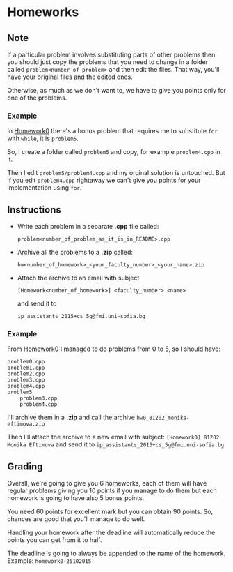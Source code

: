# Homeworks

## Note

If a particular problem involves substituting parts of other problems then you
should just copy the problems that you need to change in a folder called
`problem<number_of_problem>` and then edit the files. That way, you'll have your
original files and the edited ones.

Otherwise, as much as we don't want to, we have to give you points only for one
of the problems.

### Example

In [Homework0](https://github.com/fmi-lab/up/tree/master/homeworks/hw0#bonus-problem-5-25-points)
there's a bonus problem that requires me to substitute `for` with `while`, it is
`problem5`.

So, I create a folder called `problem5` and copy, for example `problem4.cpp` in
it.

Then I edit `problem5/problem4.cpp` and my orginal solution is untouched. But
if you edit `problem4.cpp` rightaway we can't give you points for your 
implementation using `for`.

## Instructions

-   Write each problem in a separate **.cpp** file called:

    ```
    problem<number_of_problem_as_it_is_in_README>.cpp
    ```

-   Archive all the problems to a **.zip** called:

    ```
    hw<number_of_homework>_<your_faculty_number>_<your_name>.zip
    ```

-   Attach the archive to an email with subject

    ```
    [Homework<number_of_homework>] <faculty_number> <name>
    ```

    and send it to

    ```
    ip_assistants_2015+cs_5g@fmi.uni-sofia.bg
    ```

### Example

From [Homework0](https://github.com/fmi-lab/up/tree/master/homeworks/hw0#bonus-problem-5-25-points)
I managed to do problems from 0 to 5, so I should have:

```
problem0.cpp
problem1.cpp
problem2.cpp
problem3.cpp
problem4.cpp
problem5
    problem3.cpp
    problem4.cpp
```

I'll archive them in a **.zip** and call the archive
`hw0_81202_monika-eftimova.zip`

Then I'll attach the archive to a new email with subject:
`[Homework0] 81202 Monika Eftimova` and send it to 
`ip_assistants_2015+cs_5g@fmi.uni-sofia.bg`


## Grading

Overall, we're going to give you 6 homeworks, each of them will have regular
problems giving you 10 points if you manage to do them but each homework is
going to have also 5 bonus points.

You need 60 points for excellent mark but you can obtain 90 points. So, chances
are good that you'll manage to do well.

Handling your homework after the deadline will automatically reduce the points 
you can get from it to half.

The deadline is going to always be appended to the name of the homework.
Example: `homework0-25102015`

